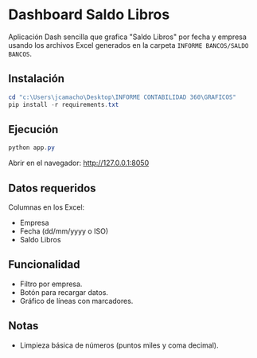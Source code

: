 # Dashboard Saldo Libros

Aplicación Dash sencilla que grafica "Saldo Libros" por fecha y empresa usando los archivos Excel generados en la carpeta `INFORME BANCOS/SALDO BANCOS`.

## Instalación
```powershell
cd "c:\Users\jcamacho\Desktop\INFORME CONTABILIDAD 360\GRAFICOS"
pip install -r requirements.txt
```

## Ejecución
```powershell
python app.py
```
Abrir en el navegador: http://127.0.0.1:8050

## Datos requeridos
Columnas en los Excel:
- Empresa
- Fecha (dd/mm/yyyy o ISO)
- Saldo Libros

## Funcionalidad
- Filtro por empresa.
- Botón para recargar datos.
- Gráfico de líneas con marcadores.

## Notas
- Limpieza básica de números (puntos miles y coma decimal).
